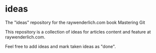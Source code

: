 # ideas
The "ideas" repository for the raywenderlich.com book Mastering Git

This repository is a collection of ideas for articles content and feature at raywenderlich.com.

Feel free to add ideas and mark taken ideas as "done".
